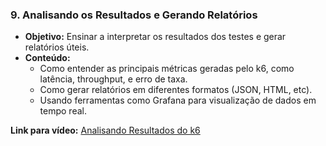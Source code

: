 ### 9. **Analisando os Resultados e Gerando Relatórios**
   - **Objetivo:** Ensinar a interpretar os resultados dos testes e gerar relatórios úteis.
   - **Conteúdo:**
     - Como entender as principais métricas geradas pelo k6, como latência, throughput, e erro de taxa.
     - Como gerar relatórios em diferentes formatos (JSON, HTML, etc).
     - Usando ferramentas como Grafana para visualização de dados em tempo real.

   **Link para vídeo:** [Analisando Resultados do k6](#)